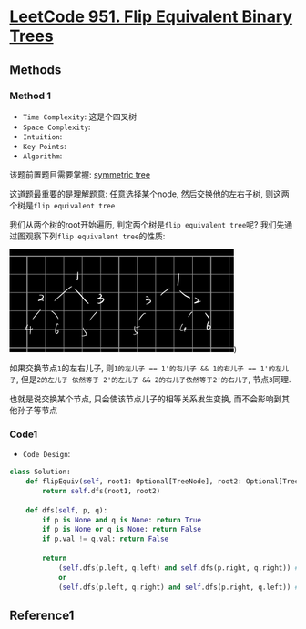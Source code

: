 # [LeetCode 951. Flip Equivalent Binary Trees](https://leetcode.com/problems/flip-equivalent-binary-trees/)

## Methods

### Method 1

* `Time Complexity`: 这是个四叉树
* `Space Complexity`:
* `Intuition`:
* `Key Points`:
* `Algorithm`:

该题前置题目需要掌握: [symmetric tree](DFS/Symmetric_Tree)

这道题最重要的是理解题意: 任意选择某个node, 然后交换他的左右子树, 则这两个树是`flip equivalent tree`

我们从两个树的root开始遍历, 判定两个树是`flip equivalent tree`呢? 我们先通过图观察下列`flip equivalent tree`的性质:

![1](../../Image/117.png))

如果交换节点`1`的左右儿子, 则`1的左儿子 == 1'的右儿子 && 1的右儿子 == 1'的左儿子`, 但是`2的左儿子 依然等于 2'的左儿子 && 2的右儿子依然等于2'的右儿子`, 节点`3`同理.

也就是说交换某个节点, 只会使该节点儿子的相等关系发生变换, 而不会影响到其他孙子等节点

### Code1

* `Code Design`:

```python
class Solution:
    def flipEquiv(self, root1: Optional[TreeNode], root2: Optional[TreeNode]) -> bool:
        return self.dfs(root1, root2)

    def dfs(self, p, q):
        if p is None and q is None: return True
        if p is None or q is None: return False
        if p.val != q.val: return False

        return
            (self.dfs(p.left, q.left) and self.dfs(p.right, q.right)) # 代表该节点没被选中flip
            or
            (self.dfs(p.left, q.right) and self.dfs(p.right, q.left)) # 代表该节点选中要flip
```

## Reference1
